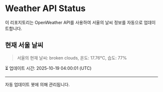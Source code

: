 
# Weather API Status

이 리포지토리는 OpenWeather API를 사용하여 서울의 날씨 정보를 자동으로 업데이트합니다.

## 현재 서울 날씨
> 서울의 현재 날씨: broken clouds, 온도: 17.76°C, 습도: 77%

⏳ 업데이트 시간: 2025-10-19 04:00:01 (UTC)

---
자동 업데이트 봇에 의해 관리됩니다.
